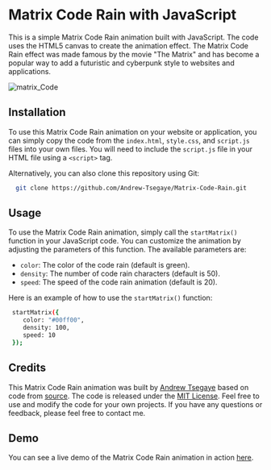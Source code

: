 # Matrix Code Rain with JavaScript

This is a simple Matrix Code Rain animation built with JavaScript. The code uses the HTML5 canvas to create the animation effect. The Matrix Code Rain effect was made famous by the movie "The Matrix" and has become a popular way to add a futuristic and cyberpunk style to websites and applications.

![matrix_Code](https://i.imgur.com/tqY0L9R.jpg)

## Installation

To use this Matrix Code Rain animation on your website or application, you can simply copy the code from the `index.html`, `style.css`, and `script.js` files into your own files. You will need to include the `script.js` file in your HTML file using a `<script>` tag.

Alternatively, you can also clone this repository using Git:

```bash
  git clone https://github.com/Andrew-Tsegaye/Matrix-Code-Rain.git
```

## Usage

To use the Matrix Code Rain animation, simply call the `startMatrix()` function in your JavaScript code. You can customize the animation by adjusting the parameters of this function. The available parameters are:

- `color`: The color of the code rain (default is green).
- `density`: The number of code rain characters (default is 50).
- `speed`: The speed of the code rain animation (default is 20).

Here is an example of how to use the `startMatrix()` function:

```bash
 startMatrix({
    color: "#00ff00",
    density: 100,
    speed: 10
 });
```

## Credits

This Matrix Code Rain animation was built by [Andrew Tsegaye](https://www.linkedin.com/in/andrew-tsegaye-542921221/) based on code from [source](https://github.com/Andrew-Tsegaye/Matrix-Code-Rain/tree/start-engine/Matrix-Code-Rain). The code is released under the [MIT License](https://opensource.org/license/mit/). Feel free to use and modify the code for your own projects. If you have any questions or feedback, please feel free to contact me.

## Demo

You can see a live demo of the Matrix Code Rain animation in action [here](https://codepen.io/Andrew-Tsegaye/pen/ExLKEQE).
